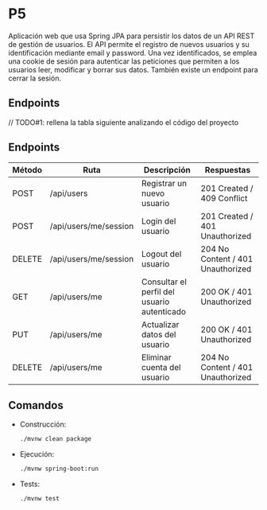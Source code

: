 # P5
Aplicación web que usa Spring JPA para persistir los datos de un API REST de gestión de usuarios.
El API permite el registro de nuevos usuarios y su identificación mediante email y password.
Una vez identificados, se emplea una cookie de sesión para autenticar las peticiones que permiten 
a los usuarios leer, modificar y borrar sus datos. También existe un endpoint para cerrar la sesión.  

## Endpoints

// TODO#1: rellena la tabla siguiente analizando el código del proyecto

## Endpoints

| Método | Ruta                        | Descripción                                          | Respuestas                            |
|--------|-----------------------------|------------------------------------------------------|---------------------------------------|
| POST   | /api/users                  | Registrar un nuevo usuario                           | 201 Created / 409 Conflict            |
| POST   | /api/users/me/session       | Login del usuario                                    | 201 Created / 401 Unauthorized        |
| DELETE | /api/users/me/session       | Logout del usuario                                   | 204 No Content / 401 Unauthorized     |
| GET    | /api/users/me               | Consultar el perfil del usuario autenticado          | 200 OK / 401 Unauthorized             |
| PUT    | /api/users/me               | Actualizar datos del usuario                         | 200 OK / 401 Unauthorized             |
| DELETE | /api/users/me               | Eliminar cuenta del usuario                          | 204 No Content / 401 Unauthorized     |



## Comandos 

- Construcción: 
  ```sh
  ./mvnw clean package
  ```

- Ejecución: 
  ```sh
  ./mvnw spring-boot:run
  ```

- Tests:
  ```sh
  ./mvnw test
  ```
